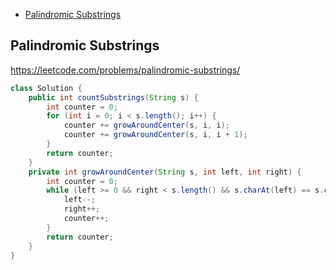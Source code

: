 

+ [Palindromic Substrings](#palindromic-substrings)

## Palindromic Substrings

https://leetcode.com/problems/palindromic-substrings/

```java
class Solution {
    public int countSubstrings(String s) {
        int counter = 0;
        for (int i = 0; i < s.length(); i++) {
            counter += growAroundCenter(s, i, i);
            counter += growAroundCenter(s, i, i + 1);
        }
        return counter;
    }
    private int growAroundCenter(String s, int left, int right) {
        int counter = 0;
        while (left >= 0 && right < s.length() && s.charAt(left) == s.charAt(right)) {
            left--;
            right++;
            counter++;
        }
        return counter;
    }
}
```